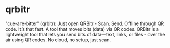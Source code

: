 # qrbitr
"cue-are-bitter" (qrbitr): Just open QRBitr - Scan. Send. Offline through QR code. It’s that fast. A tool that moves bits (data) via QR codes. QRBitr is a lightweight tool that lets you send bits of data—text, links, or files - over the air using QR codes. No cloud, no setup, just scan.
